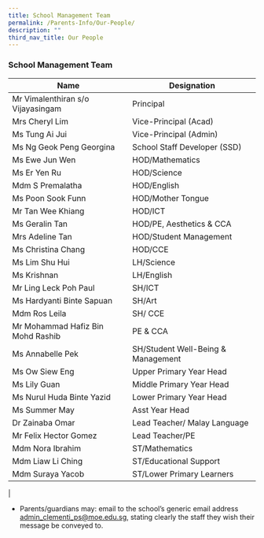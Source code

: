 ```yaml
---
title: School Management Team
permalink: /Parents-Info/Our-People/
description: ""
third_nav_title: Our People
---
```

### School Management Team

| Name | Designation | 
|---|---|
| Mr Vimalenthiran s/o Vijayasingam | Principal | |
| Mrs Cheryl Lim | Vice-Principal (Acad) | ,  |
| Ms Tung Ai Jui  | Vice-Principal (Admin)  | 
| Ms Ng Geok Peng Georgina | School Staff Developer (SSD) |   |
| Ms Ewe Jun Wen | HOD/Mathematics  |   |
| Ms Er Yen Ru | HOD/Science |   |
| Mdm S Premalatha | HOD/English |   |
| Ms Poon Sook Funn | HOD/Mother Tongue |   |
| Mr Tan Wee Khiang | HOD/ICT |   |
| Ms Geralin Tan | HOD/PE, Aesthetics & CCA |   |
| Mrs Adeline Tan | HOD/Student Management |   |
| Ms Christina Chang | HOD/CCE |   |
| Ms Lim Shu Hui  | LH/Science  |   |
| Ms Krishnan  | LH/English  |   |
| Mr Ling Leck Poh Paul | SH/ICT |   |
| Ms Hardyanti Binte Sapuan | SH/Art |   |
| Mdm Ros Leila | SH/ CCE  |   |
| Mr Mohammad Hafiz Bin Mohd Rashib | PE & CCA |   |
| Ms Annabelle Pek | SH/Student Well-Being & Management |   |
| Ms Ow Siew Eng | Upper Primary Year Head |   |
| Ms Lily Guan | Middle Primary Year Head |   |
| Ms Nurul Huda Binte Yazid | Lower Primary Year Head |   |
| Ms Summer May | Asst Year Head |   |
| Dr Zainaba Omar | Lead Teacher/ Malay Language  |   |
| Mr Felix Hector Gomez | Lead Teacher/PE |   |
| Mdm Nora Ibrahim | ST/Mathematics |   |
| Mdm Liaw Li Ching | ST/Educational Support |   |
| Mdm Suraya Yacob | ST/Lower Primary Learners |   |
|

* Parents/guardians may: email to the school’s generic email address [admin_clementi_ps@moe.edu.sg](admin_clementi_ps@moe.edu.sg), stating clearly the staff they wish their message be conveyed to.